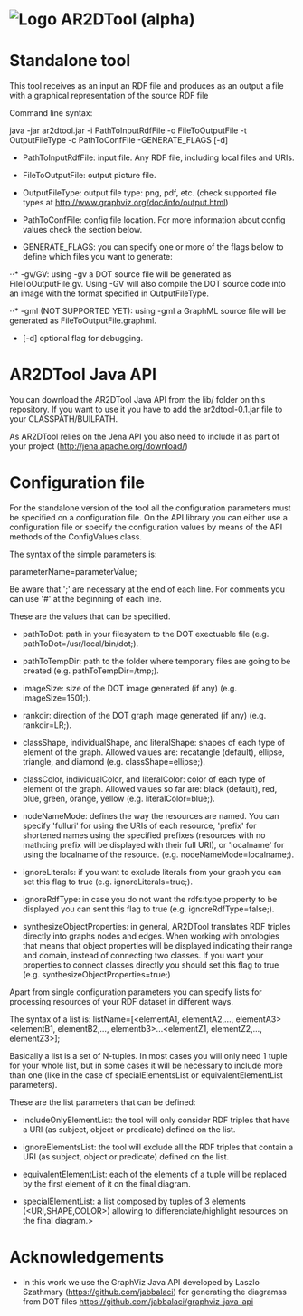 ![Logo](https://dl.dropboxusercontent.com/u/4192819/logoard2tool.png) AR2DTool (alpha)
===============

Standalone tool
===============

This tool receives as an input an RDF file and produces as an output a file with a graphical representation of the source RDF file

Command line syntax:

java -jar ar2dtool.jar -i PathToInputRdfFile -o FileToOutputFile -t OutputFileType -c PathToConfFile -GENERATE_FLAGS [-d]

- PathToInputRdfFile: input file. Any RDF file, including local files and URIs.

- FileToOutputFile: output picture file.

- OutputFileType: output file type: png, pdf, etc. (check supported file types at http://www.graphviz.org/doc/info/output.html)

- PathToConfFile: config file location. For more information about config values check the section below.

- GENERATE_FLAGS: you can specify one or more of the flags below to define which files you want to generate:

⋅⋅* -gv/GV: using -gv a DOT source file will be generated as FileToOutputFile.gv. Using -GV will also compile the DOT source code into an image with the format specified in OutputFileType.

⋅⋅* -gml (NOT SUPPORTED YET): using -gml a GraphML source file will be generated as FileToOutputFile.graphml.

- [-d] optional flag for debugging. 


AR2DTool Java API
===============

You can download the AR2DTool Java API from the lib/ folder on this repository. If you want to use it you have to add the ar2dtool-0.1.jar file to your CLASSPATH/BUILPATH. 

As AR2DTool relies on the Jena API you also need to include it as part of your project (http://jena.apache.org/download/)


Configuration file
===============

For the standalone version of the tool all the configuration parameters must be specified on a configuration file. On the API library you can either use a configuration file or specify the configuration values by means of the API methods of the ConfigValues class. 

The syntax of the simple parameters is:

parameterName=parameterValue;

Be aware that ';' are necessary at the end of each line. For comments you can use '#' at the beginning of each line.

These are the values that can be specified. 

- pathToDot: path in your filesystem to the DOT exectuable file (e.g. pathToDot=/usr/local/bin/dot;).

- pathToTempDir: path to the folder where temporary files are going to be created (e.g. pathToTempDir=/tmp;).

- imageSize: size of the DOT image generated (if any) (e.g. imageSize=1501;).

- rankdir: direction of the DOT graph image generated (if any) (e.g. rankdir=LR;).

- classShape, individualShape, and literalShape: shapes of each type of element of the graph. Allowed values are: recatangle (default), ellipse, triangle, and diamond (e.g. classShape=ellipse;).


- classColor, individualColor, and literalColor: color of each type of element of the graph. Allowed values so far are: black (default), red, blue, green, orange, yellow (e.g. literalColor=blue;).

- nodeNameMode: defines the way the resources are named. You can specify 'fulluri' for using the URIs of each resource, 'prefix' for shortened names using the specified prefixes (resources with no mathcing prefix will be displayed with their full URI), or 'localname' for using the localname of the resource. (e.g. nodeNameMode=localname;).

- ignoreLiterals: if you want to exclude literals from your graph you can set this flag to true (e.g. ignoreLiterals=true;).

- ignoreRdfType: in case you do not want the rdfs:type property to be displayed you can sent this flag to true (e.g. ignoreRdfType=false;).

- synthesizeObjectProperties: in general, AR2DTool translates RDF triples directly into graphs nodes and edges. When working with ontologies that means that object properties will be displayed indicating their range and domain, instead of connecting two classes. If you want your properties to connect classes directly you should set this flag to true (e.g. synthesizeObjectProperties=true;)

Apart from single configuration parameters you can specify lists for processing resources of your RDF dataset in different ways.

The syntax of a list is: listName=[<elementA1, elementA2,..., elementA3><elementB1, elementB2,..., elementb3>...<elementZ1, elementZ2,..., elementZ3>];

Basically a list is a set of N-tuples. In most cases you will only need 1 tuple for your whole list, but in some cases it will be necessary to include more than one (like in the case of specialElementsList or equivalentElementList parameters).

These are the list parameters that can be defined:

- includeOnlyElementList: the tool will only consider RDF triples that have a URI (as subject, object or predicate) defined on the list.

- ignoreElementsList: the tool will exclude all the RDF triples that contain a URI (as subject, object or predicate) defined on the list.

- equivalentElementList: each of the elements of a tuple will be replaced by the first element of it on the final diagram.

- specialElementList: a list composed by tuples of 3 elements (<URI,SHAPE,COLOR>) allowing to differenciate/highlight resources on the final diagram.>



Acknowledgements
===============

- In this work we use the GraphViz Java API developed by Laszlo Szathmary (https://github.com/jabbalaci) for generating the diagramas from DOT files https://github.com/jabbalaci/graphviz-java-api